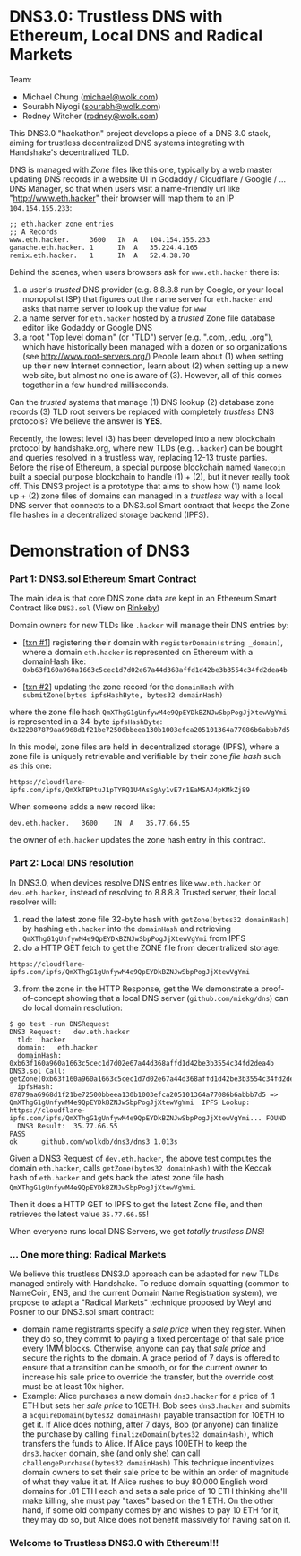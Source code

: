 # DNS3.0: Trustless DNS with Ethereum, Local DNS and Radical Markets

Team:
* Michael Chung (michael@wolk.com)
* Sourabh Niyogi (sourabh@wolk.com)
* Rodney Witcher (rodney@wolk.com)

This DNS3.0 "hackathon" project develops a piece of a DNS 3.0 stack, aiming for trustless decentralized DNS systems integrating with Handshake's decentralized TLD.  

DNS is managed with _Zone_ files like this one, typically by a web master updating DNS records in a website UI in Godaddy / Cloudflare / Google / ... DNS Manager, so that when users visit a name-friendly url like "http://www.eth.hacker" their browser will map them to an IP `104.154.155.233`:

```
;; eth.hacker zone entries
;; A Records
www.eth.hacker.     3600   IN  A   104.154.155.233
ganache.eth.hacker. 1      IN  A   35.224.4.165
remix.eth.hacker.   1      IN  A   52.4.38.70
```

Behind the scenes, when users browsers ask for `www.eth.hacker` there is:
 1. a user's _trusted_ DNS provider (e.g. 8.8.8.8 run by Google, or your local monopolist ISP) that figures out the name server for `eth.hacker` and asks that name server to look up the value for `www`
 2. a name server for `eth.hacker` hosted by a _trusted_ Zone file database editor like Godaddy or Google DNS
 3. a root "Top level domain" (or "TLD") server (e.g. ".com, .edu, .org"), which have historically been managed with a dozen or so organizations (see http://www.root-servers.org/)
People learn about (1) when setting up their new Internet connection, learn about (2) when setting up a new web site, but almost no one is aware of (3).  However, all of this comes together in a few hundred milliseconds.  

Can the _trusted_ systems that manage (1) DNS lookup (2) database zone records (3) TLD root servers be replaced with completely _trustless_ DNS protocols?  We believe the answer is **YES**.   

Recently, the lowest level (3) has been developed into a new blockchain protocol by handshake.org, where new TLDs (e.g. `.hacker`) can be bought and queries resolved in a trustless way, replacing 12-13 truste parties.   Before the rise of Ethereum, a special purpose blockchain named `Namecoin` built a special purpose blockchain to handle (1) + (2), but it never really took off.  This DNS3 project is a prototype that aims to show how  (1) name look up + (2) zone files of domains can managed in a _trustless_ way with a local DNS server that connects to a DNS3.sol Smart contract that keeps the Zone file hashes in a decentralized storage backend (IPFS).

# Demonstration of DNS3

### Part 1: DNS3.sol Ethereum Smart Contract

The main idea is that core DNS zone data are kept in an Ethereum Smart Contract like `DNS3.sol` (View on [Rinkeby](https://rinkeby.etherscan.io/address/0x8c36f7e95f53b5ee7a35ec2dad854308877a0a94))


Domain owners for new TLDs like `.hacker` will manage their DNS entries by:
 * [[txn #1](https://rinkeby.etherscan.io/tx/0xca60930065ab84fbe7fbe162d9cdf7435bd9c92690724aba4d5a26df3569b5e7)] registering their domain with `registerDomain(string _domain)`,
 where a domain `eth.hacker` is represented on Ethereum with a domainHash like: `0xb63f160a960a1663c5cec1d7d02e67a44d368affd1d42be3b3554c34fd2dea4b`

 * [[txn #2](https://rinkeby.etherscan.io/tx/0xe874da7adb35146a937e1eff57e543caccabb1d5a8f115671d547e1e650a67c5)] updating the zone record for the `domainHash` with `submitZone(bytes ipfsHashByte, bytes32 domainHash)`

where the zone file hash `QmXThgG1gUnfywM4e9QpEYDkBZNJwSbpPogJjXtewVgYmi` is represented in a 34-byte `ipfsHashByte`: `0x122087879aa6968d1f21be72500bbeea130b1003efca205101364a77086b6abbb7d5`

In this model, zone files are held in decentralized storage (IPFS), where a zone file is uniquely retrievable and verifiable by their zone _file hash_ such as this one:
```
https://cloudflare-ipfs.com/ipfs/QmXkTBPtuJ1pTYRQ1U4AsSgAy1vE7r1EaMSAJ4pKMkZj89
```
When someone adds a new record like:
```
dev.eth.hacker.   3600    IN  A   35.77.66.55
```
the owner of `eth.hacker` updates the zone hash entry in this contract.

### Part 2: Local DNS resolution

In DNS3.0, when devices resolve DNS entries like `www.eth.hacker` or `dev.eth.hacker`, instead of resolving to 8.8.8.8 Trusted server, their local resolver will:
 1. read the latest zone file 32-byte hash with `getZone(bytes32 domainHash)` by  hashing `eth.hacker` into the `domainHash` and retrieving `QmXThgG1gUnfywM4e9QpEYDkBZNJwSbpPogJjXtewVgYmi` from IPFS
 2. do a HTTP GET fetch to get the ZONE file from decentralized storage:
```
https://cloudflare-ipfs.com/ipfs/QmXThgG1gUnfywM4e9QpEYDkBZNJwSbpPogJjXtewVgYmi
```
 3. from the zone in the HTTP Response, get the
We demonstrate a proof-of-concept showing that a local DNS server (`github.com/miekg/dns`)
can do local domain resolution:

```
$ go test -run DNSRequest
DNS3 Request:	dev.eth.hacker
  tld:	hacker
  domain:	eth.hacker
  domainHash:	0xb63f160a960a1663c5cec1d7d02e67a44d368affd1d42be3b3554c34fd2dea4b
DNS3.sol Call:	getZone(0xb63f160a960a1663c5cec1d7d02e67a44d368affd1d42be3b3554c34fd2dea4b)
  ipfsHash:	87879aa6968d1f21be72500bbeea130b1003efca205101364a77086b6abbb7d5 => QmXThgG1gUnfywM4e9QpEYDkBZNJwSbpPogJjXtewVgYmi  IPFS Lookup:	https://cloudflare-ipfs.com/ipfs/QmXThgG1gUnfywM4e9QpEYDkBZNJwSbpPogJjXtewVgYmi... FOUND
  DNS3 Result:	35.77.66.55
PASS
ok  	github.com/wolkdb/dns3/dns3	1.013s
```
Given a DNS3 Request of `dev.eth.hacker`, the above test computes the domain `eth.hacker`, calls `getZone(bytes32 domainHash)` with the Keccak hash of `eth.hacker` and gets back the latest zone file hash `QmXThgG1gUnfywM4e9QpEYDkBZNJwSbpPogJjXtewVgYmi`.  

Then it does a HTTP GET to IPFS to get the latest Zone file, and then retrieves the latest value `35.77.66.55`!

When everyone runs local DNS Servers, we get _totally trustless DNS_!  

### ... One more thing: Radical Markets

We believe this trustless DNS3.0 approach can be adapted for new TLDs managed entirely with Handshake.  To reduce domain squatting (common to NameCoin, ENS, and the current Domain Name Registration system), we propose to adapt a "Radical Markets" technique proposed by Weyl and Posner to our DNS3.sol smart contract:
* domain name registrants specify a _sale price_ when they register.  When they do so, they commit to paying a fixed percentage of that sale price every 1MM blocks.  Otherwise, anyone can pay that _sale price_ and secure the rights to the domain.  A grace period of 7 days is offered to ensure that a transition can be smooth, or for the current owner to increase his sale price to override the transfer, but the override cost must be at least 10x higher.      
* Example: Alice purchases a new domain `dns3.hacker` for a price of .1 ETH but sets her _sale price_ to 10ETH.  Bob sees `dns3.hacker` and submits a `acquireDomain(bytes32 domainHash)` payable transaction for 10ETH to get it.   If Alice does nothing, after 7 days, Bob (or anyone) can finalize the purchase by calling `finalizeDomain(bytes32 domainHash)`, which transfers the funds to Alice.  If Alice pays 100ETH to keep the `dns3.hacker` domain, she (and only she) can call `challengePurchase(bytes32 domainHash)`
This technique incentivizes domain owners to set their sale price to be within an order of magnitude of what they value it at.  If Alice rushes to buy 80,000 English word domains for .01 ETH each and sets a sale price of 10 ETH thinking she'll make killing, she must pay "taxes" based on the 1 ETH.  On the other hand, if some old company comes by and wishes to pay 10 ETH for it, they may do so, but Alice does not benefit massively for having sat on it.

### Welcome to Trustless DNS3.0 with Ethereum!!!
